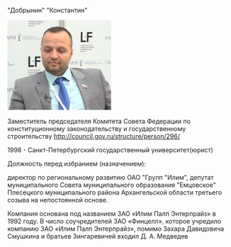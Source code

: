 "Добрынин" "Константин"

!["добрынин" "константин"](https://raw.githubusercontent.com/ruref/persons/master/%D0%BA%D0%B0%D1%82%D0%B0%D0%BB%D0%BE%D0%B3/%D0%B4/%D0%B4%D0%BE%D0%B1%D1%80%D1%8B%D0%BD%D0%B8%D0%BD_%D0%BA%D0%BE%D0%BD%D1%81%D1%82%D0%B0%D0%BD%D1%82%D0%B8%D0%BD.jpg)


Заместитель председателя Комитета Совета Федерации по конституционному законодательству и государственному строительству
http://council.gov.ru/structure/person/296/

1998 - Санкт-Петербургский государственный университет(юрист)

Должность перед избранием (назначением):

директор по региональному развитию ОАО "Групп "Илим", депутат муниципального Совета муниципального образования "Емцовское" Плесецкого муниципального района Архангельской области третьего созыва на непостоянной основе.

Компания основана под названием ЗАО «Илим Палп Энтерпрайз» в 1992 году. В число соучредителей ЗАО «Финцелл», которое учредило компанию ЗАО «Илим Палп Энтерпрайз», помимо Захара Давидовича Смушкина и братьев Зингаревичей входил Д. А. Медведев
